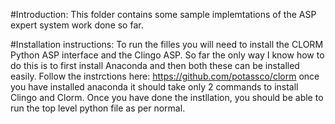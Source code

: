 #Introduction:
This folder contains some sample implemtations of the ASP expert system work done so far. 

#Installation instructions:
To run the filles you will need to install the CLORM Python ASP interface and the Clingo ASP. So far the only way I know how to do this is to first install Anaconda and then both these can be installed easily. Follow the instrctions here: https://github.com/potassco/clorm once you have installed anaconda it should take only 2 commands to install Clingo and Clorm. Once you have done the instllation, you should be able to run the top level python file as per normal.
